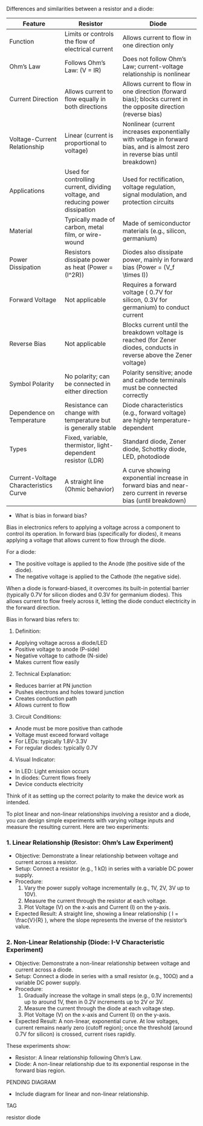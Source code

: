 Differences and similarities between a resistor and a diode:

| Feature              | Resistor                                       | Diode                                          |
|--------------------------|---------------------------------------------------|----------------------------------------------------|
| Function             | Limits or controls the flow of electrical current | Allows current to flow in one direction only       |
| Ohm’s Law            | Follows Ohm’s Law: \(V = IR\)                      | Does not follow Ohm’s Law; current-voltage relationship is nonlinear |
| Current Direction    | Allows current to flow equally in both directions | Allows current to flow in one direction (forward bias); blocks current in the opposite direction (reverse bias) |
| Voltage-Current Relationship | Linear (current is proportional to voltage) | Nonlinear (current increases exponentially with voltage in forward bias, and is almost zero in reverse bias until breakdown) |
| Applications         | Used for controlling current, dividing voltage, and reducing power dissipation | Used for rectification, voltage regulation, signal modulation, and protection circuits |
| Material             | Typically made of carbon, metal film, or wire-wound | Made of semiconductor materials (e.g., silicon, germanium) |
| Power Dissipation    | Resistors dissipate power as heat (Power = \(I^2R\)) | Diodes also dissipate power, mainly in forward bias (Power = \(V_f \times I\)) |
| Forward Voltage      | Not applicable                                     | Requires a forward voltage ( 0.7V for silicon, 0.3V for germanium) to conduct current |
| Reverse Bias         | Not applicable                                     | Blocks current until the breakdown voltage is reached (for Zener diodes, conducts in reverse above the Zener voltage) |
| Symbol Polarity      | No polarity; can be connected in either direction | Polarity sensitive; anode and cathode terminals must be connected correctly |
| Dependence on Temperature | Resistance can change with temperature but is generally stable | Diode characteristics (e.g., forward voltage) are highly temperature-dependent |
| Types                | Fixed, variable, thermistor, light-dependent resistor (LDR) | Standard diode, Zener diode, Schottky diode, LED, photodiode |
| Current-Voltage Characteristics Curve | A straight line (Ohmic behavior) | A curve showing exponential increase in forward bias and near-zero current in reverse bias (until breakdown) |

- What is bias in forward bias?

Bias in electronics refers to applying a voltage across a component to control its operation. In forward bias (specifically for diodes), it means applying a voltage that allows current to flow through the diode. 

For a diode:

- The positive voltage is applied to the Anode (the positive side of the diode).
- The negative voltage is applied to the Cathode (the negative side).

When a diode is forward-biased, it overcomes its built-in potential barrier (typically 0.7V for silicon diodes and 0.3V for germanium diodes). This allows current to flow freely across it, letting the diode conduct electricity in the forward direction.

Bias in forward bias refers to:

1. Definition:

- Applying voltage across a diode/LED
- Positive voltage to anode (P-side)
- Negative voltage to cathode (N-side)
- Makes current flow easily

2. Technical Explanation:

- Reduces barrier at PN junction
- Pushes electrons and holes toward junction
- Creates conduction path
- Allows current to flow

3. Circuit Conditions:

- Anode must be more positive than cathode
- Voltage must exceed forward voltage
- For LEDs: typically 1.8V-3.3V
- For regular diodes: typically 0.7V

4. Visual Indicator:

- In LED: Light emission occurs
- In diodes: Current flows freely
- Device conducts electricity

Think of it as setting up the correct polarity to make the device work as intended.

To plot linear and non-linear relationships involving a resistor and a diode, you can design simple experiments with varying voltage inputs and measure the resulting current. Here are two experiments:

### 1. Linear Relationship (Resistor: Ohm’s Law Experiment)

- Objective: Demonstrate a linear relationship between voltage and current across a resistor.
- Setup: Connect a resistor (e.g., 1 kΩ) in series with a variable DC power supply.
- Procedure:
  1. Vary the power supply voltage incrementally (e.g., 1V, 2V, 3V up to 10V).
  2. Measure the current through the resistor at each voltage.
  3. Plot Voltage (V) on the x-axis and Current (I) on the y-axis.
- Expected Result: A straight line, showing a linear relationship \( I = \frac{V}{R} \), where the slope represents the inverse of the resistor’s value.

### 2. Non-Linear Relationship (Diode: I-V Characteristic Experiment)

- Objective: Demonstrate a non-linear relationship between voltage and current across a diode.
- Setup: Connect a diode in series with a small resistor (e.g., 100Ω) and a variable DC power supply.
- Procedure:
  1. Gradually increase the voltage in small steps (e.g., 0.1V increments) up to around 1V, then in 0.2V increments up to 2V or 3V.
  2. Measure the current through the diode at each voltage step.
  3. Plot Voltage (V) on the x-axis and Current (I) on the y-axis.
- Expected Result: A non-linear, exponential curve. At low voltages, current remains nearly zero (cutoff region); once the threshold (around 0.7V for silicon) is crossed, current rises rapidly.

These experiments show:

- Resistor: A linear relationship following Ohm’s Law.
- Diode: A non-linear relationship due to its exponential response in the forward bias region.



PENDING DIAGRAM

- Include diagram for linear and non-linear relationship.

TAG

resistor
diode
